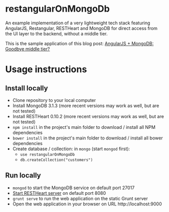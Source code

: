 # restangularOnMongoDb
An example implementation of a very lightweight tech stack featuring AngularJS, Restangular, RESTHeart and MongoDB for direct access from the UI layer to the backend, without a middle tier.

This is the sample application of this blog post: [AngularJS + MongoDB: Goodbye middle tier?](http://www.codebulb.ch/2015/05/angularjs-mongodb-goodbye-middle-tier-part-1.html)

# Usage instructions
## Install locally
* Clone repository to your local computer
* Install MongoDB 3.1.3 (more recent versions may work as well, but are not tested)
* Install RESTHeart 0.10.2 (more recent versions may work as well, but are not tested)
* `npm install` in the project's main folder to download / install all NPM dependencies
* `bower install` in the project's main folder to download / install all bower dependencies
* Create database / collection: in `mongo` (start `mongod` first):
  * `use restangularOnMongoDb`
  * `db.createCollection("customers")`

## Run locally
* `mongod` to start the MongoDB service on default port 27017
* [Start RESTHeart server](https://softinstigate.atlassian.net/wiki/display/RH/Installation+and+Setup) on default port 8080
* `grunt serve` to run the web application on the static Grunt server
* Open the web application in your browser on URL http://localhost:9000
